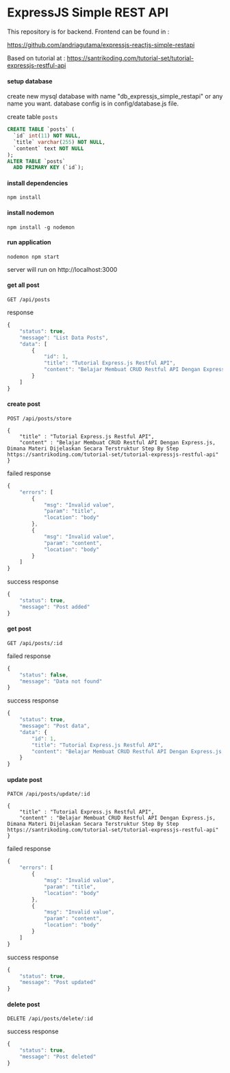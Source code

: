 # ExpressJS Simple REST API

This repository is for backend. Frontend can be found in :

https://github.com/andriagutama/expressjs-reactjs-simple-restapi

Based on tutorial at : https://santrikoding.com/tutorial-set/tutorial-expressjs-restful-api

#### setup database

create new mysql database with name "db_expressjs_simple_restapi" or any name you want. database config is in config/database.js file.

create table `posts`

```sql
CREATE TABLE `posts` (
  `id` int(11) NOT NULL,
  `title` varchar(255) NOT NULL,
  `content` text NOT NULL
);
ALTER TABLE `posts`
  ADD PRIMARY KEY (`id`);
```

#### install dependencies

```
npm install
```

#### install nodemon

```
npm install -g nodemon
```

#### run application

```
nodemon npm start
```

server will run on http://localhost:3000

#### get all post

```http
GET /api/posts
```

response
```javascript
{
    "status": true,
    "message": "List Data Posts",
    "data": [
        {
            "id": 1,
            "title": "Tutorial Express.js Restful API",
            "content": "Belajar Membuat CRUD Restful API Dengan Express.js, Dimana Materi Dijelaskan Secara Terstruktur Step By Step https://santrikoding.com/tutorial-set/tutorial-expressjs-restful-api"
        }
    ]
}
```

#### create post

```http
POST /api/posts/store

{
    "title" : "Tutorial Express.js Restful API",
    "content" : "Belajar Membuat CRUD Restful API Dengan Express.js, Dimana Materi Dijelaskan Secara Terstruktur Step By Step https://santrikoding.com/tutorial-set/tutorial-expressjs-restful-api"
}
```

failed response
```javascript
{
    "errors": [
        {
            "msg": "Invalid value",
            "param": "title",
            "location": "body"
        },
        {
            "msg": "Invalid value",
            "param": "content",
            "location": "body"
        }
    ]
}
```

success response
```javascript
{
    "status": true,
    "message": "Post added"
}
```

#### get post

```http
GET /api/posts/:id
```

failed response
```javascript
{
    "status": false,
    "message": "Data not found"
}
```

success response
```javascript
{
    "status": true,
    "message": "Post data",
    "data": {
        "id": 1,
        "title": "Tutorial Express.js Restful API",
        "content": "Belajar Membuat CRUD Restful API Dengan Express.js, Dimana Materi Dijelaskan Secara Terstruktur Step By Step https://santrikoding.com/tutorial-set/tutorial-expressjs-restful-api"
    }
}
```

#### update post

```http
PATCH /api/posts/update/:id

{
    "title" : "Tutorial Express.js Restful API",
    "content" : "Belajar Membuat CRUD Restful API Dengan Express.js, Dimana Materi Dijelaskan Secara Terstruktur Step By Step https://santrikoding.com/tutorial-set/tutorial-expressjs-restful-api"
}
```

failed response
```javascript
{
    "errors": [
        {
            "msg": "Invalid value",
            "param": "title",
            "location": "body"
        },
        {
            "msg": "Invalid value",
            "param": "content",
            "location": "body"
        }
    ]
}
```

success response
```javascript
{
    "status": true,
    "message": "Post updated"
}
```

#### delete post

```http
DELETE /api/posts/delete/:id
```

success response
```javascript
{
    "status": true,
    "message": "Post deleted"
}
```